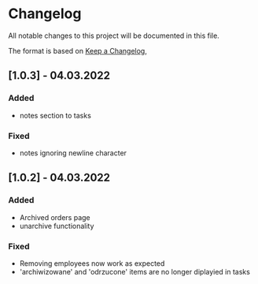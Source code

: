 # Changelog

All notable changes to this project will be documented in this file.

The format is based on [Keep a Changelog](https://keepachangelog.com/en/1.0.0/),

## [1.0.3] - 04.03.2022

### Added

- notes section to tasks

### Fixed

- notes ignoring newline character

## [1.0.2] - 04.03.2022

### Added

- Archived orders page
- unarchive functionality

### Fixed

- Removing employees now work as expected
- 'archiwizowane' and 'odrzucone' items are no longer diplayied in tasks
